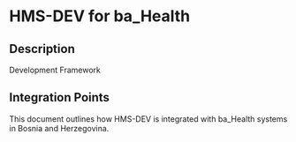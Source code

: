 # HMS-DEV for ba_Health

## Description

Development Framework

## Integration Points

This document outlines how HMS-DEV is integrated with ba_Health systems in Bosnia and Herzegovina.
